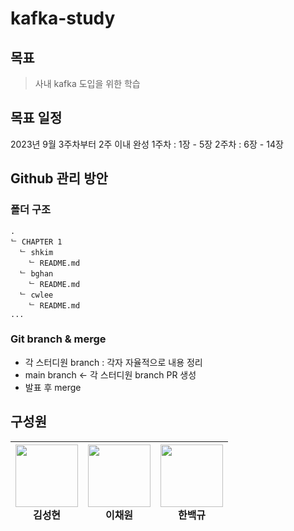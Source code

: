# kafka-study

## 목표

> 사내 kafka 도입을 위한 학습

## 목표 일정

2023년 9월 3주차부터 2주 이내 완성
1주차 : 1장 - 5장
2주차 : 6장 - 14장

## Github 관리 방안

### 폴더 구조

```text
.
ᄂ CHAPTER 1
  ᄂ shkim
    ᄂ README.md
  ᄂ bghan
    ᄂ README.md
  ᄂ cwlee
    ᄂ README.md
...
```

### Git branch & merge

- 각 스터디원 branch : 각자 자율적으로 내용 정리
- main branch &larr; 각 스터디원 branch PR 생성
- 발표 후 merge

## 구성원

| [<img src="https://avatars.githubusercontent.com/u/87420630?v=4" alt="" style="width:100px;100px;">](https://github.com/MALLLAG) <br/><div align="center">김성현</div> |  [<img src="https://avatars.githubusercontent.com/u/48678849?s=70&v=4" alt="" style="width:100px;100px;">](https://github.com/lcw729) <br/><div align="center">이채원</div> | [<img src="https://avatars.githubusercontent.com/u/67765871?v=4" alt="" style="width:100px;100px;">](https://github.com/white-gyu) <br/><div align="center">한백규</div>|
| :---: | :---: | :---:|
